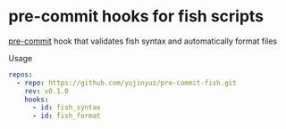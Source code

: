 # pre-commit hooks for fish scripts

[pre-commit](https://pre-commit.com/) hook that validates fish syntax and automatically format files

Usage

```yaml
repos:
  - repo: https://github.com/yujinyuz/pre-commit-fish.git
    rev: v0.1.0
    hooks:
      - id: fish_syntax
      - id: fish_format
```
